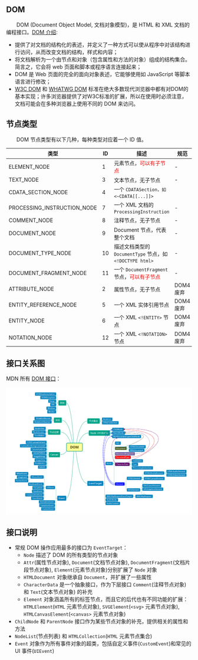 ## DOM

&emsp;&emsp;DOM (Document Object Model, 文档对象模型)，是 HTML 和 XML 文档的编程接口。[DOM 介绍](https://developer.mozilla.org/zh-CN/docs/Web/API/Document_Object_Model/Introduction):

+ 提供了对文档的结构化的表述，并定义了一种方式可以使从程序中对该结构进行访问，从而改变文档的结构，样式和内容；
+ 将文档解析为一个由节点和对象（包含属性和方法的对象）组成的结构集合。简言之，它会将 web 页面和脚本或程序语言连接起来；
+ DOM 是 Web 页面的完全的面向对象表述，它能够使用如 JavaScript 等脚本语言进行修改；
+ [W3C DOM](https://www.w3.org/DOM/) 和 [WHATWG DOM](https://dom.spec.whatwg.org/) 标准在绝大多数现代浏览器中都有对DOM的基本实现；许多浏览器提供了对W3C标准的扩展，所以在使用时必须注意，文档可能会在多种浏览器上使用不同的 DOM 来访问。


## 节点类型

&emsp;&emsp;DOM 节点类型有以下几种，每种类型对应着一个 ID 值。

类型|ID|描述|规范
-|-|-|-
ELEMENT_NODE|1|元素节点，<font color="red">可以有子节点</font>|-
TEXT_NODE|3|文本节点，无子节点|-
CDATA_SECTION_NODE|4|一个 `CDATASection，如` `<~CDATA[[...]]>`
PROCESSING_INSTRUCTION_NODE|7|一个 XML 文档的 `ProcessingInstruction`|-
COMMENT_NODE|8|注释节点，无子节点|-
DOCUMENT_NODE|9|Document 节点，代表整个文档|-
DOCUMENT_TYPE_NODE|10|描述文档类型的 `DocumentType` 节点，如 `<!DOCTYPE html>`|-
DOCUMENT_FRAGMENT_NODE|11|一个 `DocumentFragment` 节点，<font color="red">可以有子节点</font>|-
ATTRIBUTE_NODE|2|属性节点，无子节点|DOM4 废弃
ENTITY_REFERENCE_NODE|5|一个 XML 实体引用节点|DOM4 废弃
ENTITY_NODE|6|一个 XML `<!ENTITY>` 节点|DOM4 废弃
NOTATION_NODE|12|一个 XML `<!NOTATION>` 节点|DOM4 废弃



## 接口关系图

MDN 所有 [DOM 接口](https://developer.mozilla.org/zh-CN/docs/Web/API/Document_Object_Model)：

![DOM 关系](./imgs/dom_01.png)



## 接口说明

+ 常规 DOM 操作应用最多的接口为 `EventTarget`：
  + `Node` 描述了 DOM 的所有类型的节点对象
  + `Attr`(属性节点对象), `Document`(文档节点对象), `DocumentFragment`(文档片段节点对象), `Element`(元素节点对象)分别扩展了 `Node` 对象
  + `HTMLDocument` 对象继承自 `Document`，并扩展了一些属性
  + `CharacterData` 是一个抽象接口，作为下层接口 `Comment`(注释节点对象) 和 `Text`(文本节点对象) 的补充
  + `Element` 对象涵盖所有的标签节点，而且它的后代也有不同功能的扩展：`HTMLElement`(`HTML` 元素节点对象), `SVGElement`(`<svg>` 元素节点对象), `HTMLCanvasElement`(`<canvas>` 元素节点对象)
+ `ChildNode` 和 `ParentNode` 接口作为某些节点对象的补充，提供相关的属性和方法
+ `NodeList`(节点列表) 和 `HTMLCollection`(`HTML` 元素节点集合)
+ `Event` 对象作为所有事件对象的超类，包括自定义事件(`CustomEvent`)和常见的 UI 事件(`UIEvent`)